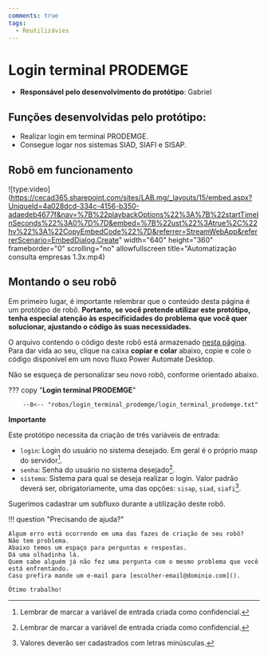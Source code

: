 ```yaml
---
comments: true
tags:
  - Reutilizávies
---
```


# Login terminal PRODEMGE

- **Responsável pelo desenvolvimento do protótipo**: Gabriel

## Funções desenvolvidas pelo protótipo:

- Realizar login em terminal PRODEMGE.
- Consegue logar nos sistemas SIAD, SIAFI e SISAP.

## Robô em funcionamento

![type:video](https://cecad365.sharepoint.com/sites/LAB.mg/_layouts/15/embed.aspx?UniqueId=4a028dcd-334c-4156-b350-adaedeb4677f&nav=%7B%22playbackOptions%22%3A%7B%22startTimeInSeconds%22%3A0%7D%7D&embed=%7B%22ust%22%3Atrue%2C%22hv%22%3A%22CopyEmbedCode%22%7D&referrer=StreamWebApp&referrerScenario=EmbedDialog.Create" width="640" height="360" frameborder="0" scrolling="no" allowfullscreen title="Automatização consulta empresas 1.3x.mp4)

## Montando o seu robô

Em primeiro lugar, é importante relembrar que o conteúdo desta página é um protótipo de robô. **Portanto, se você pretende utilizar este protótipo, tenha especial atenção às especificidades do problema que você quer solucionar, ajustando o código às suas necessidades.**

O arquivo contendo o código deste robô está armazenado [nesta página](https://github.com/lab-mg/automatizacoes/blob/main/robos/login_terminal_prodemge/login_terminal_prodemge.txt). Para dar vida ao seu, clique na caixa **copiar e colar** abaixo, copie e cole o código disponível em um novo fluxo Power Automate Desktop.

Não se esqueça de personalizar seu novo robô, conforme orientado abaixo.


??? copy "**Login terminal PRODEMGE**"

        --8<-- "robos/login_terminal_prodemge/login_terminal_prodemge.txt"

**Importante**

Este protótipo necessita da criação de três variáveis de entrada:

- `login`: Login do usuário no sistema desejado. Em geral é o próprio masp do servidor[^1].
- `senha`: Senha do usuário no sistema desejado[^1].
- `sistema`: Sistema para qual se deseja realizar o login. Valor padrão deverá ser, obrigatoriamente,  uma das opções: `sisap`, `siad`, `siafi`[^2].

Sugerimos cadastrar um subfluxo durante a utilização deste robô.


!!! question "Precisando de ajuda?"

    Algum erro está ocorrendo em uma das fazes de criação de seu robô?
    Não tem problema.
    Abaixo temos um espaço para perguntas e respostas.
    Dá uma olhadinha lá.
    Quem sabe alguém já não fez uma pergunta com o mesmo problema que você está enfrentando.
    Caso prefira mande um e-mail para [escolher-email@dominio.com]().

    Ótimo trabalho!

[^1]: Lembrar de marcar a variável de entrada criada como confidencial.
[^2]: Valores deverão ser cadastrados com letras minúsculas.
